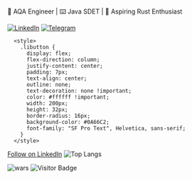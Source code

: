 🧪 AQA Engineer | ⌨️ Java SDET | 🦀 Aspiring Rust Enthusiast

[![LinkedIn](https://img.shields.io/badge/linkedin-%230077B5.svg?style=for-the-badge&logo=linkedin&logoColor=white)](https://www.linkedin.com/in/tolya-maltsev/)
[![Telegram](https://img.shields.io/badge/telegram-%230077B5.svg?style=for-the-badge&logo=telegram&logoColor=white)](https://t.me/replicantDuke)

      <style>
        .libutton {
          display: flex;
          flex-direction: column;
          justify-content: center;
          padding: 7px;
          text-align: center;
          outline: none;
          text-decoration: none !important;
          color: #ffffff !important;
          width: 200px;
          height: 32px;
          border-radius: 16px;
          background-color: #0A66C2;
          font-family: "SF Pro Text", Helvetica, sans-serif;
        }
      </style>
<a class="libutton" href="https://www.linkedin.com/comm/mynetwork/discovery-see-all?usecase=PEOPLE_FOLLOWS&followMember=anatolii-maltsev" target="_blank">Follow on LinkedIn</a>
![Top Langs](https://github-readme-stats.vercel.app/api/top-langs/?username=maltsev-devl&hide=TeX&layout=compact&theme=calm_pink)

![wars](https://www.codewars.com/users/chemyl/badges/micro)
![Visitor Badge](https://visitor-badge.laobi.icu/badge?page_id=chemyl.chemyl)
